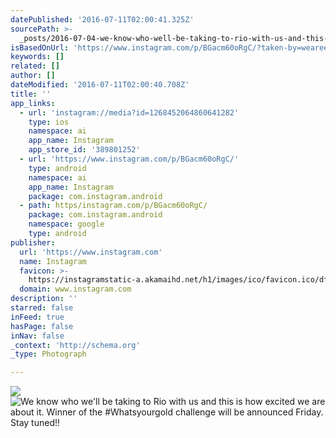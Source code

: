 ```yaml
---
datePublished: '2016-07-11T02:00:41.325Z'
sourcePath: >-
  _posts/2016-07-04-we-know-who-well-be-taking-to-rio-with-us-and-this-is-how-e.md
isBasedOnUrl: 'https://www.instagram.com/p/BGacm60oRgC/?taken-by=weareeaton'
keywords: []
related: []
author: []
dateModified: '2016-07-11T02:00:40.708Z'
title: ''
app_links:
  - url: 'instagram://media?id=1268452064860641282'
    type: ios
    namespace: ai
    app_name: Instagram
    app_store_id: '389801252'
  - url: 'https://www.instagram.com/p/BGacm60oRgC/'
    type: android
    namespace: ai
    app_name: Instagram
    package: com.instagram.android
  - path: https/instagram.com/p/BGacm60oRgC/
    package: com.instagram.android
    namespace: google
    type: android
publisher:
  url: 'https://www.instagram.com'
  name: Instagram
  favicon: >-
    https://instagramstatic-a.akamaihd.net/h1/images/ico/favicon.ico/dfa85bb1fd63.ico
  domain: www.instagram.com
description: ''
starred: false
inFeed: true
hasPage: false
inNav: false
_context: 'http://schema.org'
_type: Photograph

---
```

![](https://the-grid-user-content.s3-us-west-2.amazonaws.com/a798d952-81e4-4856-8ebc-08b587b5a9f2.jpg)
![We know who we'll be taking to Rio with us and this is how excited we are about it. Winner of the #Whatsyourgold challenge will be announced Friday. Stay tuned!!](https://imgflo.herokuapp.com/graph/vahj1ThiexotieMo/9196e88771ef1b054bd10d24bb9e893c/noop.jpg?input=https%3A%2F%2Fscontent.cdninstagram.com%2Ft51.2885-15%2Fs480x480%2Fe35%2F13413405_1019937104709537_1798249158_n.jpg%3Fig_cache_key%3DMTI2ODQ1MjA2NDg2MDY0MTI4Mg%253D%253D.2)